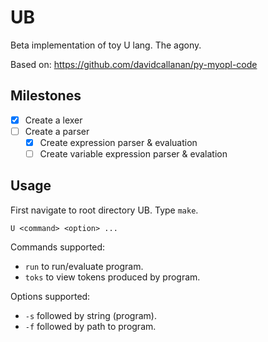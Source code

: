# UB

Beta implementation of toy U lang. The agony.

Based on: https://github.com/davidcallanan/py-myopl-code

## Milestones

* [x] Create a lexer
* [ ] Create a parser
  * [x] Create expression parser & evaluation
  * [ ] Create variable expression parser & evalation

## Usage

First navigate to root directory UB.
Type `make`.

```
U <command> <option> ...
```

Commands supported: 
* `run` to run/evaluate program.
* `toks` to view tokens produced by program.

Options supported:
* `-s` followed by string (program).
* `-f` followed by path to program.